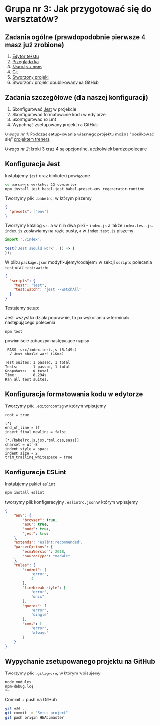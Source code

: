 # Grupa nr 3: Jak przygotować się do warsztatów?

## Zadania ogólne (prawdopodobnie pierwsze 4 masz już zrobione)

1. [Edytor tekstu](/workshop-setup/partials/edytor-tekstu.html)
2. [Przeglądarka](/workshop-setup/partials/przegladarka.html)
3. [Node.js + npm](/workshop-setup/partials/node+npm.html)
4. [Git](/workshop-setup/partials/git-instalacja.html)
5. [Stworzony projekt](/workshop-setup/partials/stworz-projekt.html)
6. [Stworzony projekt opublikowany na GitHub](/workshop-setup/partials/opublikuj-projekt-na-github.html)

## Zadania szczegółowe (dla naszej konfiguracji)

1. Skonfigurować [Jest](https://jestjs.io/) w projekcie
2. Skonfigurować formatowanie kodu w edytorze
3. Skonfigurować ESLint
4. Wypchnąć zsetupowany projekt na GitHub

*Uwaga nr 1*: Podczas setup-owania własnego projektu można "posiłkować się"
[projektem trenera](https://github.com/tuhaj/warsawjs-workshop-22-converter).

*Uwaga nr 2*: kroki 3 oraz 4 są opcjonalne, aczkolwiek bardzo polecane

## Konfiguracja Jest

Instalujemy `jest` oraz biblioteki powiązane

```bash
cd warsawjs-workshop-22-converter
npm install jest babel-jest babel-preset-env regenerator-runtime
```

Tworzymy plik `.babelrc`, w którym piszemy

```json
{
  "presets": ["env"]
}
```

Tworzymy katalog `src` a w nim dwa pliki - `index.js` a także `index.test.js`.
    `index.js` zostawiamy na razie pusty, a w `index.test.js` piszemy

```javascript
import './index';

test('Jest should work', () => {
});
```

W pliku `package.json` modyfikujemy/dodajemy w sekcji `scripts` polecenia
    `test` oraz `test:watch`:

```json
{
  "scripts": {
    "test": "jest",
    "test:watch": "jest --watchAll"
  }
}
```

Testujemy setup:

Jeśli wszystko działa poprawnie, to po wykonaniu w terminalu następującego
    polecenia

```bash
npm test
```

powinniście zobaczyć następujące napisy

```text
 PASS  src/index.test.js (5.149s)
  √ Jest should work (15ms)

Test Suites: 1 passed, 1 total
Tests:       1 passed, 1 total
Snapshots:   0 total
Time:        8.294s
Ran all test suites.
```

## Konfiguracja formatowania kodu w edytorze

Tworzymy plik `.editorconfig` w którym wpisujemy

```text
root = true

[*]
end_of_line = lf
insert_final_newline = false

[*.{babelrc,js,jsx,html,css,sass}]
charset = utf-8
indent_style = space
indent_size = 2
trim_trailing_whitespace = true
```

## Konfiguracja ESLint

Instalujemy pakiet `eslint`

```bash
npm install eslint
```

tworzymy plik konfiguracyjny `.eslintrc.json` w którym wpisujemy

```json
{
    "env": {
        "browser": true,
        "es6": true,
        "node": true,
        "jest": true
    },
    "extends": "eslint:recommended",
    "parserOptions": {
        "ecmaVersion": 2018,
        "sourceType": "module"
    },
    "rules": {
        "indent": [
            "error",
            2
        ],
        "linebreak-style": [
            "error",
            "unix"
        ],
        "quotes": [
            "error",
            "single"
        ],
        "semi": [
            "error",
            "always"
        ]
    }
}
```

## Wypychanie zsetupowanego projektu na GitHub

Tworzymy plik `.gitignore`, w którym wpisujemy

```text
node_modules
npm-debug.log
*~
```

Commit + push na GitHub

```bash
git add .
git commit -m "Setup project"
git push origin HEAD:master
```
